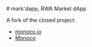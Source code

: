 # mark'dapp, RWA Market dApp 

A fork of the closed project:
- [monoco.io](https://github.com/mugurc/dapp-monoco-next)
- [Monoco](https://www.linkedin.com/company/monoco-io/)


